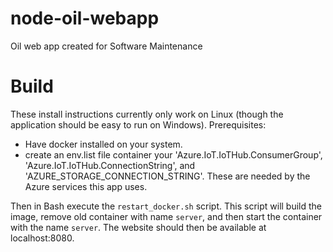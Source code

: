 # node-oil-webapp
Oil web app created for Software Maintenance

# Build
These install instructions currently only work on Linux (though the application should be easy to run on Windows).
Prerequisites:
- Have docker installed on your system.
- create an env.list file container your 'Azure.IoT.IoTHub.ConsumerGroup', 'Azure.IoT.IoTHub.ConnectionString', and
'AZURE_STORAGE_CONNECTION_STRING'. These are needed by the Azure services this app uses.

Then in Bash execute the `restart_docker.sh` script.
This script will build the image, remove old container with name `server`, and then start the container with the
name `server`. The website should then be available at localhost:8080.
